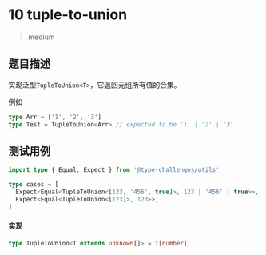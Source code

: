 # 10 tuple-to-union

> medium

## 题目描述

实现泛型`TupleToUnion<T>`，它返回元组所有值的合集。

例如

```ts
type Arr = ['1', '2', '3']
type Test = TupleToUnion<Arr> // expected to be '1' | '2' | '3'
```

## 测试用例

```ts
import type { Equal, Expect } from '@type-challenges/utils'

type cases = [
  Expect<Equal<TupleToUnion<[123, '456', true]>, 123 | '456' | true>>,
  Expect<Equal<TupleToUnion<[123]>, 123>>,
]
```

#### 实现

```ts
type TupleToUnion<T extends unknown[]> = T[number];
```
